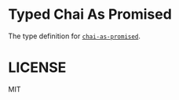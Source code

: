# Typed Chai As Promised
The type definition for [`chai-as-promised`](https://github.com/domenic/chai-as-promised).

# LICENSE
MIT
